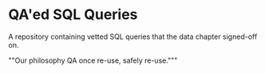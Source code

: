 # QA'ed SQL Queries

A repository containing vetted SQL queries that the data chapter signed-off on. 

""Our philosophy QA once re-use, safely re-use."""

